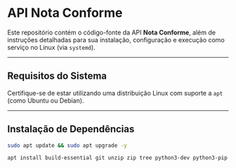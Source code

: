 # API Nota Conforme

Este repositório contém o código-fonte da API **Nota Conforme**, além de instruções detalhadas para sua instalação, configuração e execução como serviço no Linux (via `systemd`).

---

## Requisitos do Sistema

Certifique-se de estar utilizando uma distribuição Linux com suporte a `apt` (como Ubuntu ou Debian).

---

## Instalação de Dependências

```bash
sudo apt update && sudo apt upgrade -y

apt install build-essential git unzip zip tree python3-dev python3-pip python3-venv postgresql postgresql-contrib -y



